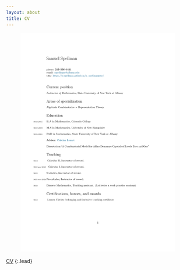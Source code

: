 ```yaml
---
layout: about
title: CV
---
```


<figure>
    <img src="./SpellmanCV.pdf" alt="">
</figure>

 [CV](/SpellmanCV.pdf)
 {:.lead}

